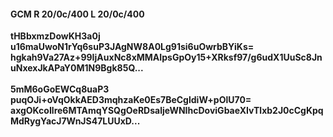 #### GCM R 20/0c/400 L 20/0c/400
**tHBbxmzDowKH3a0j**<br/>**u16maUwoN1rYq6suP3JAgNW8A0Lg91si6uOwrbBYiKs=**<br/>**hgkah9Va27Az+99IjAuxNc8xMMAIpsGpOy15+XRksf97/g6udX1UuSc8JnuNxexJkAPaY0M1N9Bgk85Q...**<br/><br/>
**5mM6oGoEWCq8uaP3**<br/>**puqOJi+oVqOkkAED3mqhzaKe0Es7BeCgldiW+pOlU70=**<br/>**axgOKcoIlre6MTAmqYSQgOeRDsaljeWNIhcDoviGbaeXIvTlxb2J0cCgKpqMdRygYacJ7WnJS47LUUxD...**